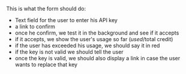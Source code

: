 This is what the form should do:

- Text field for the user to enter his API key
- a link to confirm
- once he confirm, we test it in the background and see if it accepts
- if it accepts, we show the user's usage so far ($used/$total credit)
- if the user has exceeded his usage, we should say it in red
- if the key is not valid we should tell the user
- once the key is valid, we should also display a link in case the user wants to replace that key
